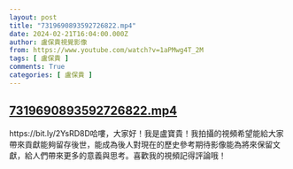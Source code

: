 ```yaml
---
layout: post
title: "7319690893592726822.mp4"
date: 2024-02-21T16:04:00.000Z
author: 盧保貴視覺影像
from: https://www.youtube.com/watch?v=1aPMwg4T_2M
tags: [ 盧保貴 ]
comments: True
categories: [ 盧保貴 ]
---
```

<!--1708531440000-->
[7319690893592726822.mp4](https://www.youtube.com/watch?v=1aPMwg4T_2M)
------

<div>
https://bit.ly/2YsRD8D哈嘍，大家好！我是盧寶貴！我拍攝的視頻希望能給大家帶來貢獻能夠留存後世，能成為後人對現在的歷史參考期待影像能為將來保留文獻，給人們帶來更多的意義與思考。喜歡我的視頻記得評論哦！
</div>

